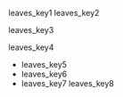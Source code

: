 leaves_key1
leaves_key2


leaves_key3


leaves_key4
* leaves_key5
* leaves_key6
* leaves_key7
leaves_key8
